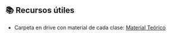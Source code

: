 ## 📚 Recursos útiles

* Carpeta en drive con material de cada clase:
  [Material Teórico]([https://developer.mozilla.org/es/docs/Learn_web_development/Extensions/Forms/Your_first_form](https://drive.google.com/drive/folders/1FCCUbrqnxMd9x5EwafgFXaE_79np9ci1))
